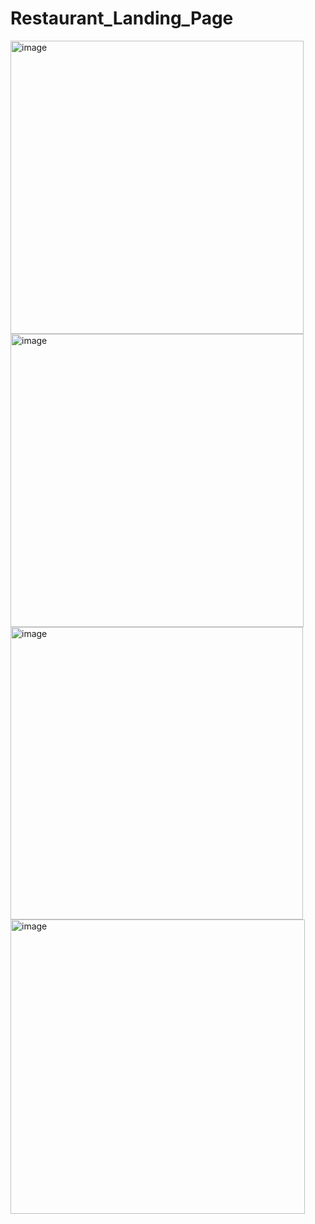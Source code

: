 ﻿# Restaurant_Landing_Page
<img width="469" alt="image" src="https://github.com/anvaya-solanki/Restaurant_Landing_Page/assets/140819414/4534ae6b-8598-48b9-b0e8-0d290242caef">
<img width="469" alt="image" src="https://github.com/anvaya-solanki/Restaurant_Landing_Page/assets/140819414/53bc2b3e-24c5-42d3-b570-35196fb73096">
<img width="468" alt="image" src="https://github.com/anvaya-solanki/Restaurant_Landing_Page/assets/140819414/bd91ccb3-5830-44d7-8e70-d0bcc819fcd4">
<img width="471" alt="image" src="https://github.com/anvaya-solanki/Restaurant_Landing_Page/assets/140819414/b3f15384-bc05-45c5-9ff7-eb4ea3876c99">
